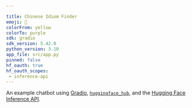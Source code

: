 ```yaml
---

title: Chinese Idiom Finder
emoji: 💬
colorFrom: yellow
colorTo: purple
sdk: gradio
sdk_version: 5.42.0
python_version: 3.10
app_file: src/app.py
pinned: false
hf_oauth: true
hf_oauth_scopes:
 - inference-api
---
```


An example chatbot using [Gradio](https://gradio.app), [`huggingface_hub`](https://huggingface.co/docs/huggingface_hub/v0.22.2/en/index), and the [Hugging Face Inference API](https://huggingface.co/docs/api-inference/index).
